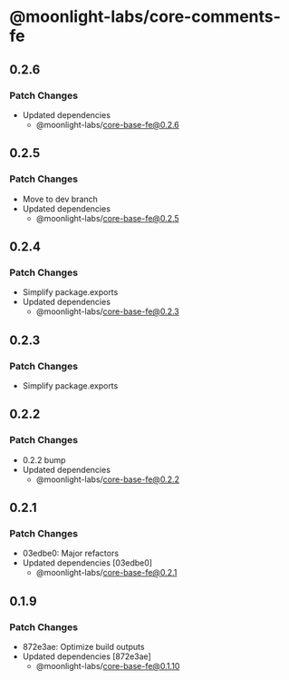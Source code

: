 # @moonlight-labs/core-comments-fe

## 0.2.6

### Patch Changes

- Updated dependencies
  - @moonlight-labs/core-base-fe@0.2.6

## 0.2.5

### Patch Changes

- Move to dev branch
- Updated dependencies
  - @moonlight-labs/core-base-fe@0.2.5

## 0.2.4

### Patch Changes

- Simplify package.exports
- Updated dependencies
  - @moonlight-labs/core-base-fe@0.2.3

## 0.2.3

### Patch Changes

- Simplify package.exports

## 0.2.2

### Patch Changes

- 0.2.2 bump
- Updated dependencies
  - @moonlight-labs/core-base-fe@0.2.2

## 0.2.1

### Patch Changes

- 03edbe0: Major refactors
- Updated dependencies [03edbe0]
  - @moonlight-labs/core-base-fe@0.2.1

## 0.1.9

### Patch Changes

- 872e3ae: Optimize build outputs
- Updated dependencies [872e3ae]
  - @moonlight-labs/core-base-fe@0.1.10
